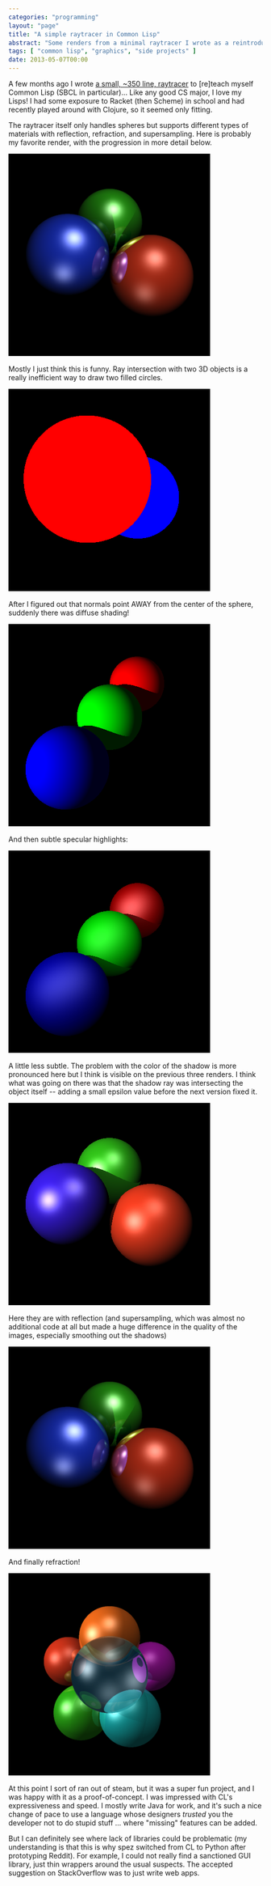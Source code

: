 ```yaml
---
categories: "programming"
layout: "page"
title: "A simple raytracer in Common Lisp"
abstract: "Some renders from a minimal raytracer I wrote as a reintroduction to Common Lisp"
tags: [ "common lisp", "graphics", "side projects" ]
date: 2013-05-07T00:00
---
```


A few months ago I wrote [a small, ~350 line, raytracer][github] to [re]teach
myself Common Lisp (SBCL in particular)... Like any good CS major, I
love my Lisps! I had some exposure to Racket (then Scheme) in school and
had recently played around with Clojure, so it seemed only fitting.

The raytracer itself only handles spheres but supports different types
of materials with reflection, refraction, and supersampling. Here is
probably my favorite render, with the progression in more detail below.

![raytrace5](raytrace5.png)

<!--more-->

Mostly I just think this is funny. Ray intersection with two 3D objects
is a really inefficient way to draw two filled circles.

![raytrace1](raytrace1.png)

After I figured out that normals point AWAY from the center of the
sphere, suddenly there was diffuse shading!

![raytrace2](raytrace2.png)

And then subtle specular highlights:

![raytrace3](raytrace3.png)

A little less subtle. The problem with the color of the shadow is more
pronounced here but I think is visible on the previous three renders. I
think what was going on there was that the shadow ray was intersecting
the object itself -- adding a small epsilon value before the next
version fixed it.

![raytrace4](raytrace4.png)

Here they are with reflection (and supersampling, which was almost no
additional code at all but made a huge difference in the quality of the
images, especially smoothing out the shadows)

![raytrace5](raytrace5.png)

And finally refraction!

![raytrace6](raytrace6.png)

At this point I sort of ran out of steam, but it was a super fun
project, and I was happy with it as a proof-of-concept. I was impressed
with CL's expressiveness and speed. I mostly write Java for work, and
it's such a nice change of pace to use a language whose designers
*trusted* you the developer not to do stupid stuff ... where "missing"
features can be added.

But I can definitely see where lack of libraries could be problematic
(my understanding is that this is why spez switched from CL to Python
after prototyping Reddit). For example, I could not really find a
sanctioned GUI library, just thin wrappers around the usual suspects.
The accepted suggestion on StackOverflow was to just write web apps.

  [github]: https://github.com/kylewm/cl-raytrace

